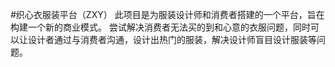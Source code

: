 #织心衣服装平台（ZXY）
此项目是为服装设计师和消费者搭建的一个平台，旨在构建一个新的商业模式。 尝试解决消费者无法买的到和心意的衣服问题，同时可以让设计者通过与消费者沟通，设计出热门的服装，解决设计师盲目设计服装等问题。
